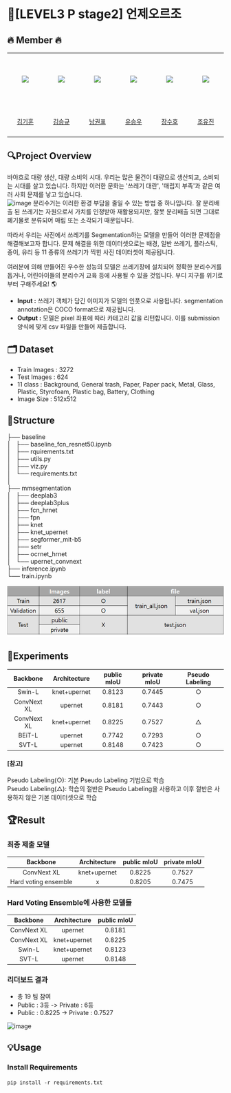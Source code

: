 # 🚀[LEVEL3 P stage2] 언제오르조

## 🔥 Member 🔥
<table>
  <tr height="125px">
    <td align="center" width="120px">
      <a href="https://github.com/kimkihoon0515"><img src="https://avatars.githubusercontent.com/kimkihoon0515"/></a>
    </td>
    <td align="center" width="120px">
      <a href="https://github.com/ed-kyu"><img src="https://avatars.githubusercontent.com/ed-kyu"/></a>
    </td>
    <td align="center" width="120px">
      <a href="https://github.com/GwonPyo"><img src="https://avatars.githubusercontent.com/GwonPyo"/></a>
    </td>
    <td align="center" width="120px">
      <a href="https://github.com/ysw2946"><img src="https://avatars.githubusercontent.com/ysw2946"/></a>
    </td>
    <td align="center" width="120px">
      <a href="https://github.com/jsh0551"><img src="https://avatars.githubusercontent.com/jsh0551"/></a>
    </td>
    <td align="center" width="120px">
      <a href="https://github.com/YJ0522771"><img src="https://avatars.githubusercontent.com/YJ0522771"/></a>
    </td>

  </tr>
  <tr height="70px">
    <td align="center" width="120px">
      <a href="https://github.com/kimkihoon0515">김기훈</a>
    </td>
    <td align="center" width="120px">
      <a href="https://github.com/ed-kyu">김승규</a>
    </td>
    <td align="center" width="120px">
      <a href="https://github.com/GwonPyo">남권표</a>
    </td>
    <td align="center" width="120px">
      <a href="https://github.com/ysw2946">유승우</a>
    </td>
    <td align="center" width="120px">
      <a href="https://github.com/jsh0551">장수호</a>
    </td>
    <td align="center" width="120px">
      <a href="https://github.com/YJ0522771">조유진</a>
    </td>
  </tr>
</table>

## 🔍Project Overview
바야흐로 대량 생산, 대량 소비의 시대. 우리는 많은 물건이 대량으로 생산되고, 소비되는 시대를 살고 있습니다. 하지만 이러한 문화는 '쓰레기 대란', '매립지 부족'과 같은 여러 사회 문제를 낳고 있습니다.  
![image](https://user-images.githubusercontent.com/63439911/162978954-2fe259ac-a365-444b-b4d1-9444eba09df7.png)  분리수거는 이러한 환경 부담을 줄일 수 있는 방법 중 하나입니다. 잘 분리배출 된 쓰레기는 자원으로서 가치를 인정받아 재활용되지만, 잘못 분리배출 되면 그대로 폐기물로 분류되어 매립 또는 소각되기 때문입니다.

따라서 우리는 사진에서 쓰레기를 Segmentation하는 모델을 만들어 이러한 문제점을 해결해보고자 합니다. 문제 해결을 위한 데이터셋으로는 배경, 일반 쓰레기, 플라스틱, 종이, 유리 등 11 종류의 쓰레기가 찍힌 사진 데이터셋이 제공됩니다.

여러분에 의해 만들어진 우수한 성능의 모델은 쓰레기장에 설치되어 정확한 분리수거를 돕거나, 어린아이들의 분리수거 교육 등에 사용될 수 있을 것입니다. 부디 지구를 위기로부터 구해주세요! 🌎

- **Input :** 쓰레기 객체가 담긴 이미지가 모델의 인풋으로 사용됩니다. segmentation annotation은 COCO format으로 제공됩니다.
- **Output :** 모델은 pixel 좌표에 따라 카테고리 값을 리턴합니다. 이를 submission 양식에 맞게 csv 파일을 만들어 제출합니다.

## 🗂️ Dataset
- Train Images : 3272
- Test Images : 624
- 11 class : Background, General trash, Paper, Paper pack, Metal, Glass, Plastic, Styrofoam, Plastic bag, Battery, Clothing
- Image Size : 512x512

## 🧱Structure
├── baseline  
│   ├── baseline_fcn_resnet50.ipynb  
│   ├── rquirements.txt   
│   ├── utils.py    
│   ├── viz.py      
│   └── requirements.txt      
│     
├── mmsegmentation          
│   ├── deeplab3          
│   ├── deeplab3plus            
│   ├── fcn_hrnet             
│   ├── fpn             
│   ├── knet             
│   ├── knet_upernet             
│   ├── segformer_mit-b5             
│   ├── setr             
│   ├── ocrnet_hrnet             
│   └── upernet_convnext             
├── inference.ipynb       
└── train.ipynb       

![img](README.assets/4abeace6-4934-473a-b8d1-f3d35cfc5fb8..png)

## 🧪Experiments

| Backbone  | Architecture | public mIoU | private mIoU | Pseudo Labeling |
| :------: | :------: | :------: | :------: | :------: |
| Swin-L  | knet+upernet | 0.8123 | 0.7445 | ○ |
| ConvNext XL | upernet | 0.8181 | 0.7443 | ○ |
| ConvNext XL | knet+upernet  | 0.8225 | 0.7527 | △ |
| BEiT-L | upernet  | 0.7742 |  0.7293 | ○ |
| SVT-L | upernet | 0.8148 |  0.7423 | ○ |

#### [참고]

Pseudo Labeling(○): 기본 Pseudo Labeling 기법으로 학습 <br>
Pseudo Labeling(△): 학습의 절반은 Pseudo Labeling을 사용하고 이후 절반은 사용하지 않은 기본 데이터셋으로 학습

## 🏆Result

### 최종 제출 모델

| Backbone | Architecture | public mIoU | private mIoU |
| :------: | :------: | :------: | :------: |
| ConvNext XL | knet+upernet | 0.8225 | 0.7527 |
| Hard voting ensemble | x | 0.8205 | 0.7475

### Hard Voting Ensemble에 사용한 모델들

| Backbone  | Architecture | public mIoU |
| :------: | :------: | :------: |
| ConvNext XL | upernet | 0.8181 |
| ConvNext XL | knet+upernet | 0.8225 |
| Swin-L | knet+upernet | 0.8123 |
| SVT-L | upernet | 0.8148 |

### 리더보드 결과
- 총 19 팀 참여
- Public : 3등 -> Private : 6등
- Public : 0.8225 -> Private : 0.7527

![image](https://user-images.githubusercontent.com/85156021/173049934-bf6894ae-3489-465f-aef5-bd4a04cf0c3a.png)

## 💡Usage

### Install Requirements
```
pip install -r requirements.txt
```

